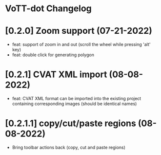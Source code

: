 # VoTT-dot Changelog

<!-- cl-start -->

# [0.2.0] Zoom support (07-21-2022)

- feat: support of zoom in and out (scroll the wheel while pressing 'alt' key)
- feat: double click for generating polygon

# [0.2.1] CVAT XML import (08-08-2022)

- feat: CVAT XML format can be imported into the existing project containing corresponding images (should be identical names)

# [0.2.1.1] copy/cut/paste regions (08-08-2022)

- Bring toolbar actions back (copy, cut and paste regions)